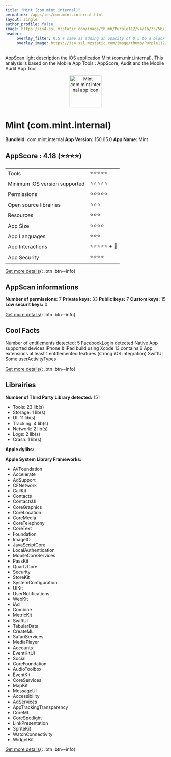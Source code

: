 ```yaml
---
title: "Mint (com.mint.internal)"
permalink: /apps/ios/com.mint.internal.html
layout: single
author_profile: false
image: https://is4-ssl.mzstatic.com/image/thumb/Purple112/v4/1b/35/5b/1b355b48-f15e-5a06-7dee-e110b9ad45bb/AppIcon-0-1x_U007emarketing-0-7-0-85-220.png/512x512bb.jpg
header: 
     overlay_filter: 0.5 # same as adding an opacity of 0.5 to a black background
     overlay_image: https://is4-ssl.mzstatic.com/image/thumb/Purple112/v4/1b/35/5b/1b355b48-f15e-5a06-7dee-e110b9ad45bb/AppIcon-0-1x_U007emarketing-0-7-0-85-220.png/512x512bb.jpg
---
```

AppScan light description the iOS application Mint (com.mint.internal). This analysis is based on the Mobile App Tools : AppScore, Audit and the Mobile Audit App Tool.

  
  
<div style="text-align: center;"><img src="https://is4-ssl.mzstatic.com/image/thumb/Purple112/v4/1b/35/5b/1b355b48-f15e-5a06-7dee-e110b9ad45bb/AppIcon-0-1x_U007emarketing-0-7-0-85-220.png/512x512bb.jpg" width="100" height="100" alt="Mint com.mint.internal app icon"></div>  
  
# Mint (com.mint.internal)

**BundleId:** com.mint.internal
**App Version:** 150.65.0
**App Name:** Mint


## AppScore : 4.18 (⭐️⭐️⭐️⭐️) 

<table>
<tr><td> Tools </td><td> ⭐️⭐️⭐️⭐️⭐️ </td></tr>
<tr><td> Minimum iOS version supported </td><td> ⭐️⭐️⭐️⭐️⭐️ </td></tr>
<tr><td> Permissions </td><td> ⭐️⭐️⭐️⭐️⭐️ </td></tr>
<tr><td> Open source librairies </td><td> ⭐️⭐️⭐️ </td></tr>
<tr><td> Resources </td><td> ⭐️⭐️⭐️ </td></tr>
<tr><td> App Size </td><td> ⭐️⭐️⭐️⭐️ </td></tr>
<tr><td> App Languages </td><td> ⭐️⭐️⭐️ </td></tr>
<tr><td> App Interactions </td><td> ⭐️⭐️⭐️⭐️⭐️ + 🌟 </td></tr>
<tr><td> App Security </td><td> ⭐️⭐️⭐️⭐️ </td></tr>
</table>

[Get more details](/pricing.html){: .btn .btn--info}  
  
## AppScan informations 

**Number of permissions:** 7
**Private keys:** 33
**Public keys:** 7
**Custom keys:** 15
**Low securit keys:** 0
  
[Get more details](/pricing.html){: .btn .btn--info}

## Cool Facts

Number of entitlements detected: 5
FacebookLogin detected
Native App
supported devices iPhone & iPad
build using Xcode 13
contains 6 App extensions
at least 1 entitlemented features (strong iOS integration)
SwiftUI
Some userActivityTypes
  
[Get more details](/pricing.html){: .btn .btn--info}

## Librairies 
**Number of Third Party Library detected:** 151
- Tools: 23 lib(s)
- Storage: 1 lib(s)
- UI: 11 lib(s)
- Tracking: 4 lib(s)
- Network: 2 lib(s)
- Logs: 2 lib(s)
- Crash: 1 lib(s)

**Apple dylibs:**


**Apple System Library Frameworks:**
- AVFoundation
- Accelerate
- AdSupport
- CFNetwork
- CallKit
- Contacts
- ContactsUI
- CoreGraphics
- CoreLocation
- CoreMedia
- CoreTelephony
- CoreText
- Foundation
- ImageIO
- JavaScriptCore
- LocalAuthentication
- MobileCoreServices
- PassKit
- QuartzCore
- Security
- StoreKit
- SystemConfiguration
- UIKit
- UserNotifications
- WebKit
- iAd
- Combine
- MetricKit
- SwiftUI
- TabularData
- CreateML
- SafariServices
- MediaPlayer
- Accounts
- EventKitUI
- Social
- CoreFoundation
- AudioToolbox
- EventKit
- CoreServices
- MapKit
- MessageUI
- Accessibility
- AdServices
- AppTrackingTransparency
- CoreML
- CoreSpotlight
- LinkPresentation
- SpriteKit
- WatchConnectivity
- WidgetKit


  
[Get more details](/pricing.html){: .btn .btn--info}

